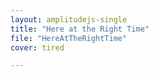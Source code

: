 ```yaml
---
layout: amplitudejs-single
title: "Here at the Right Time"
file: "HereAtTheRightTime"
cover: tired

---
```

